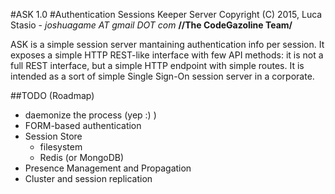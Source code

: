 #ASK 1.0
#Authentication Sessions Keeper Server
Copyright (C) 2015, Luca Stasio - *joshuagame AT gmail DOT com*
**//The CodeGazoline Team/**

ASK is a simple session server mantaining authentication info per session.
It exposes a simple HTTP REST-like interface with few API methods: it is not a full REST interface, but a simple
HTTP endpoint with simple routes.
It is intended as a sort of simple Single Sign-On session server in a corporate.

##TODO (Roadmap)
* daemonize the process (yep :) )
* FORM-based authentication
* Session Store
    * filesystem
    * Redis (or MongoDB)
* Presence Management and Propagation
* Cluster and session replication
